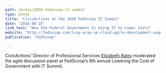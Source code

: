 ```yaml
---
path: /press/2016-fedscoop-it-summit
type: press
title: 'CivicActions at the 2016 FedScoop IT Summit'
date: "2016-08-25"
link_text: "How the Federal Government Is Using IT to Lower Costs"
website: "http://fedscoop.com/lcog-wrap-up-cloud-agile-development-august-2016"
publication: "FedScoop"

---
```


CivicActions’ Director of Professional Services [Elizabeth Raley](https://civicactions.com/team/elizabeth-raley) moderated the agile discussion panel at FedScoop’s 8th annual Lowering the Cost of Government with IT Summit.
